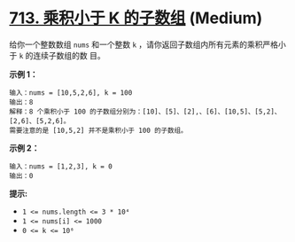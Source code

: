 # [713. 乘积小于 K 的子数组][link] (Medium)

[link]: https://leetcode.cn/problems/subarray-product-less-than-k/

给你一个整数数组 `nums` 和一个整数 `k` ，请你返回子数组内所有元素的乘积严格小于 `k` 的连续子数组的数
目。

**示例 1：**

```
输入：nums = [10,5,2,6], k = 100
输出：8
解释：8 个乘积小于 100 的子数组分别为：[10]、[5]、[2],、[6]、[10,5]、[5,2]、[2,6]、[5,2,6]。
需要注意的是 [10,5,2] 并不是乘积小于 100 的子数组。
```

**示例 2：**

```
输入：nums = [1,2,3], k = 0
输出：0
```

**提示:**

- `1 <= nums.length <= 3 * 10⁴`
- `1 <= nums[i] <= 1000`
- `0 <= k <= 10⁶`
